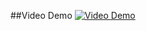 ##Video Demo
[![Video Demo]([thumbnail.png](http://img.youtube.com/vi/amvVT-QqxZ8/mqdefault.jpg))](https://www.youtube.com/watch?v=amvVT-QqxZ8)
